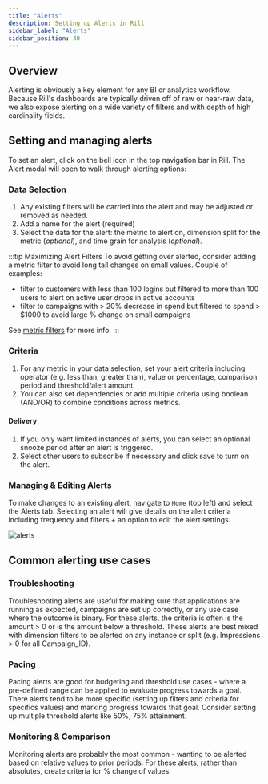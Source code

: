 ```yaml
---
title: "Alerts"
description: Setting up Alerts in Rill
sidebar_label: "Alerts"
sidebar_position: 40
---
```


## Overview

Alerting is obviously a key element for any BI or analytics workflow. Because Rill's dashboards are typically driven off of raw or near-raw data, we also expose alerting on a wide variety of filters and with depth of high cardinality fields.

## Setting and managing alerts

To set an alert, click on the bell icon in the top navigation bar in Rill. The Alert modal will open to walk through alerting options:

### Data Selection
1. Any existing filters will be carried into the alert and may be adjusted or removed as needed.
2. Add a name for the alert (required)
3. Select the data for the alert: the metric to alert on, dimension split for the metric (_optional_), and time grain for analysis (_optional_).

:::tip Maximizing Alert Filters
To avoid getting over alerted, consider adding a metric filter to avoid long tail changes on small values. Couple of examples:
- filter to customers with less than 100 logins but filtered to more than 100 users to alert on active user drops in active accounts
- filter to campaigns with > 20% decrease in spend but filtered to spend > $1000 to avoid large % change on small campaigns

See [metric filters](../explore/filters/filters.md#filter-by-metrics) for more info.
:::

### Criteria
1. For any metric in your data selection, set your alert criteria including operator (e.g. less than, greater than), value or percentage, comparison period and threshold/alert amount.
2. You can also set dependencies or add multiple criteria using boolean (AND/OR) to combine conditions across metrics.

#### Delivery
1. If you only want limited instances of alerts, you can select an optional snooze period after an alert is triggered.
2. Select other users to subscribe if necessary and click save to turn on the alert.

### Managing & Editing Alerts
To make changes to an existing alert, navigate to ```Home``` (top left) and select the Alerts tab. Selecting an alert will give details on the alert criteria including frequency and filters + an option to edit the alert settings.

![alerts](<../../static/img/explore/alerts/alerts.gif>)

## Common alerting use cases

### Troubleshooting 
Troubleshooting alerts are useful for making sure that applications are running as expected, campaigns are set up correctly, or any use case where the outcome is binary. For these alerts, the criteria is often is the amount > 0 or is the amount below a threshold. These alerts are best mixed with dimension filters to be alerted on any instance or split (e.g. Impressions > 0 for all Campaign_ID).

### Pacing 
Pacing alerts are good for budgeting and threshold use cases - where a pre-defined range can be applied to evaluate progress towards a goal. There alerts tend to be more specific (setting up filters and criteria for specifics values) and marking progress towards that goal. Consider setting up multiple threshold alerts like 50%, 75% attainment.

### Monitoring & Comparison
Monitoring alerts are probably the most common - wanting to be alerted based on relative values to prior periods. For these alerts, rather than absolutes, create criteria for % change of values. 



